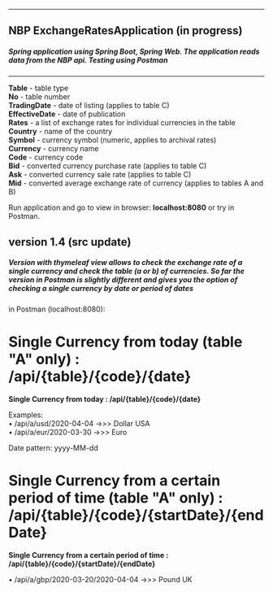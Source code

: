 ------------
NBP ExchangeRatesApplication (in progress)
------------
##### Spring application using Spring Boot, Spring Web. The application reads data from the NBP api. Testing using Postman ######

------------

**Table** - table type</br>
**No** - table number</br>
**TradingDate** - date of listing (applies to table C)</br>
**EffectiveDate** - date of publication</br>
**Rates** - a list of exchange rates for individual currencies in the table</br>
**Country** - name of the country</br>
**Symbol** - currency symbol (numeric, applies to archival rates)</br>
**Currency** - currency name</br>
**Code** - currency code</br>
**Bid** - converted currency purchase rate (applies to table C)</br>
**Ask** - converted currency sale rate (applies to table C)</br>
**Mid** - converted average exchange rate of currency (applies to tables A and B)


Run application and go to view in browser: **localhost:8080** or try in Postman.

version 1.4 (src update)
------------
##### Version with thymeleaf view allows to check the exchange rate of a single currency and check the table (a or b) of currencies. So far the version in Postman is slightly different and gives you the option of checking a single currency by date or period of dates #####

in Postman (localhost:8080):

**Single Currency from today (table "A" only) : /api/{table}/{code}/{date}**</br>
=======
**Single Currency from today  : /api/{table}/{code}/{date}**</br>

Examples:</br>
• /api/a/usd/2020-04-04 ->>> Dollar USA </br>
• /api/a/eur/2020-03-30 ->>> Euro</br>

Date pattern: yyyy-MM-dd

**Single Currency from a certain period of time (table "A" only) : /api/{table}/{code}/{startDate}/{endDate}**  
=======
**Single Currency from a certain period of time : /api/{table}/{code}/{startDate}/{endDate}**  
 

• /api/a/gbp/2020-03-20/2020-04-04 ->>> Pound UK</br>

